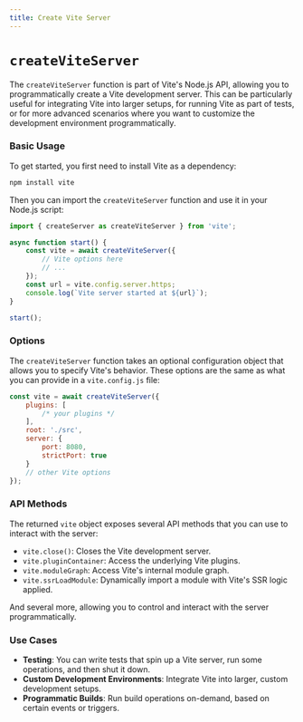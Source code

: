 ```yaml
---
title: Create Vite Server
---
```


# `createViteServer`

The `createViteServer` function is part of Vite's Node.js API, allowing you to programmatically create a Vite development server. This can be particularly useful for integrating Vite into larger setups, for running Vite as part of tests, or for more advanced scenarios where you want to customize the development environment programmatically.

### Basic Usage

To get started, you first need to install Vite as a dependency:

```bash
npm install vite
```

Then you can import the `createViteServer` function and use it in your Node.js script:

```js
import { createServer as createViteServer } from 'vite';

async function start() {
	const vite = await createViteServer({
		// Vite options here
		// ...
	});
	const url = vite.config.server.https;
	console.log(`Vite server started at ${url}`);
}

start();
```

### Options

The `createViteServer` function takes an optional configuration object that allows you to specify Vite's behavior. These options are the same as what you can provide in a `vite.config.js` file:

```js
const vite = await createViteServer({
	plugins: [
		/* your plugins */
	],
	root: './src',
	server: {
		port: 8080,
		strictPort: true
	}
	// other Vite options
});
```

### API Methods

The returned `vite` object exposes several API methods that you can use to interact with the server:

- `vite.close()`: Closes the Vite development server.
- `vite.pluginContainer`: Access the underlying Vite plugins.
- `vite.moduleGraph`: Access Vite's internal module graph.
- `vite.ssrLoadModule`: Dynamically import a module with Vite's SSR logic applied.

And several more, allowing you to control and interact with the server programmatically.

### Use Cases

- **Testing**: You can write tests that spin up a Vite server, run some operations, and then shut it down.
- **Custom Development Environments**: Integrate Vite into larger, custom development setups.
- **Programmatic Builds**: Run build operations on-demand, based on certain events or triggers.
